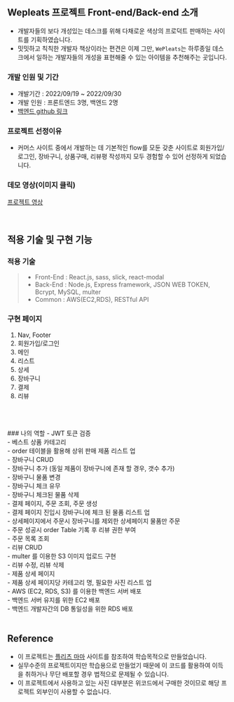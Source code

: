 
## Wepleats 프로젝트 Front-end/Back-end 소개

- 개발자들의 보다 개성있는 데스크를 위해 다채로운 색상의 프로덕트 판매하는 사이트를 기획하였습니다.
- 밋밋하고 칙칙한 개발자 책상이라는 편견은 이제 그만, `WePleats`는 하루종일 데스크에서 일하는 개발자들의 개성을 표현해줄 수 있는 아이템을 추천해주는 곳입니다.

### 개발 인원 및 기간

- 개발기간 : 2022/09/19 ~ 2022/09/30
- 개발 인원 : 프론트엔드 3명, 백엔드 2명
- [백엔드 github 링크](https://github.com/wecode-bootcamp-korea/37-1st-WePleats-backend)

### 프로젝트 선정이유

- 커머스 사이트 중에서 개발하는 데 기본적인 flow를 모둔 갖춘 사이트로 회원가입/로그인, 장바구니, 상품구매, 리뷰평 작성까지 모두 경험할 수 있어 선정하게 되었습니다.

### 데모 영상(이미지 클릭)

[프로젝트 영상](https://www.youtube.com/watch?v=Mao03-WqfxQ)

<br>

## 적용 기술 및 구현 기능

### 적용 기술

> - Front-End : React.js, sass, slick, react-modal
> - Back-End : Node.js, Express framework, JSON WEB TOKEN, Bcrypt, MySQL, multer
> - Common : AWS(EC2,RDS), RESTful API



### 구현 페이지

1. Nav, Footer
2. 회원가입/로그인
3. 메인
4. 리스트
5. 상세
5. 장바구니
6. 결제
7. 리뷰
<br>
<br>
<br>
### 나의 역할
- JWT 토큰 검증<br>
- 베스트 상품 카테고리<br>
    - order 테이블을 활용해 상위 판매 제품 리스트 업<br>
- 장바구니 CRUD<br>
    - 장바구니 추가 (동일 제품이 장바구니에 존재 할 경우, 갯수 추가)<br>
    - 장바구니 물품 변경<br>
    - 장바구니 체크 유무<br>
    - 장바구니 체크된 물품 삭제<br>
- 결제 페이지, 주문 조회, 주문 생성<br>
    - 결제 페이지 진입시 장바구니에 체크 된 물품 리스트 업<br>
    - 상세페이지에서 주문시 장바구니를 제외한 상세페이지 물품만 주문<br>
    - 주문 성공시 order Table 기록 후 리뷰 권한 부여<br>
    - 주문 목록 조회<br>
-  리뷰 CRUD<br>
    - multer 를 이용한 S3 이미지 업로드 구현<br>
    - 리뷰 수정, 리뷰 삭제<br>
- 제품 상세 페이지<br>
    - 제품 상세 페이지당 카테고리 명, 필요한 사진 리스트 업<br>
- AWS (EC2, RDS, S3) 를 이용한 백엔드 서버 배포<br>
    - 백엔드 서버 유지를 위한 EC2 배포<br>
    - 백엔드 개발자간의 DB 통일성을 위한 RDS 배포<br>

<br>


## Reference

- 이 프로젝트는 [플리츠 마마](https://pleatsmama.com/) 사이트를 참조하여 학습목적으로 만들었습니다.
- 실무수준의 프로젝트이지만 학습용으로 만들었기 때문에 이 코드를 활용하여 이득을 취하거나 무단 배포할 경우 법적으로 문제될 수 있습니다.
- 이 프로젝트에서 사용하고 있는 사진 대부분은 위코드에서 구매한 것이므로 해당 프로젝트 외부인이 사용할 수 없습니다.
